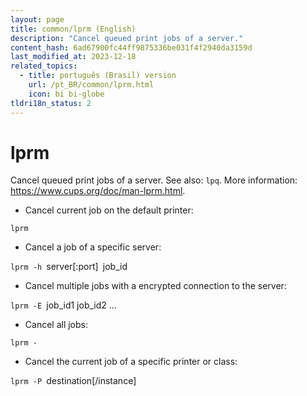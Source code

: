 ```yaml
---
layout: page
title: common/lprm (English)
description: "Cancel queued print jobs of a server."
content_hash: 6ad67900fc44ff9875336be031f4f2940da3159d
last_modified_at: 2023-12-18
related_topics:
  - title: português (Brasil) version
    url: /pt_BR/common/lprm.html
    icon: bi bi-globe
tldri18n_status: 2
---
```

# lprm

Cancel queued print jobs of a server.
See also: `lpq`.
More information: <https://www.cups.org/doc/man-lprm.html>.

- Cancel current job on the default printer:

`lprm`

- Cancel a job of a specific server:

`lprm -h `<span class="tldr-var badge badge-pill bg-dark-lm bg-white-dm text-white-lm text-dark-dm font-weight-bold">server[:port]</span>` `<span class="tldr-var badge badge-pill bg-dark-lm bg-white-dm text-white-lm text-dark-dm font-weight-bold">job_id</span>

- Cancel multiple jobs with a encrypted connection to the server:

`lprm -E `<span class="tldr-var badge badge-pill bg-dark-lm bg-white-dm text-white-lm text-dark-dm font-weight-bold">job_id1 job_id2 ...</span>

- Cancel all jobs:

`lprm -`

- Cancel the current job of a specific printer or class:

`lprm -P `<span class="tldr-var badge badge-pill bg-dark-lm bg-white-dm text-white-lm text-dark-dm font-weight-bold">destination[/instance]</span>
